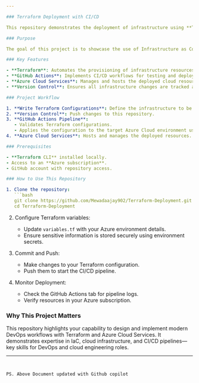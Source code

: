 ```yaml
---

### Terraform Deployment with CI/CD

This repository demonstrates the deployment of infrastructure using **Terraform** integrated with **Azure Cloud Services** and **GitHub Actions** for a seamless CI/CD pipeline.

### Purpose

The goal of this project is to showcase the use of Infrastructure as Code (IaC) principles to automate the provisioning and management of cloud resources. By integrating Terraform with CI/CD pipelines, this project ensures reliable, repeatable, and efficient infrastructure deployment.

### Key Features

- **Terraform**: Automates the provisioning of infrastructure resources.
- **GitHub Actions**: Implements CI/CD workflows for testing and deploying Terraform configurations.
- **Azure Cloud Services**: Manages and hosts the deployed cloud resources.
- **Version Control**: Ensures all infrastructure changes are tracked and managed through Git.

### Project Workflow

1. **Write Terraform Configurations**: Define the infrastructure to be deployed.
2. **Version Control**: Push changes to this repository.
3. **GitHub Actions Pipeline**:
   - Validates Terraform configurations.
   - Applies the configuration to the target Azure Cloud environment using a secure workflow.
4. **Azure Cloud Services**: Hosts and manages the deployed resources.

### Prerequisites

- **Terraform CLI** installed locally.
- Access to an **Azure subscription**.
- GitHub account with repository access.

### How to Use This Repository

1. Clone the repository:
   ```bash
   git clone https://github.com/Mewadaajay902/Terraform-Deployment.git
   cd Terraform-Deployment
   ```

2. Configure Terraform variables:
   - Update `variables.tf` with your Azure environment details.
   - Ensure sensitive information is stored securely using environment secrets.

3. Commit and Push:
   - Make changes to your Terraform configuration.
   - Push them to start the CI/CD pipeline.

4. Monitor Deployment:
   - Check the GitHub Actions tab for pipeline logs.
   - Verify resources in your Azure subscription.

### Why This Project Matters

This repository highlights your capability to design and implement modern DevOps workflows with Terraform and Azure Cloud Services. It demonstrates expertise in IaC, cloud infrastructure, and CI/CD pipelines—key skills for DevOps and cloud engineering roles.

---
```


PS. Above Document updated with Github copilot
